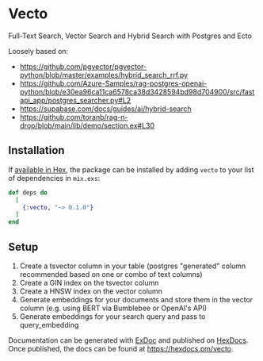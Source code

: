 # Vecto

Full-Text Search, Vector Search and Hybrid Search with Postgres and Ecto

Loosely based on:
- https://github.com/pgvector/pgvector-python/blob/master/examples/hybrid_search_rrf.py
- https://github.com/Azure-Samples/rag-postgres-openai-python/blob/e30ea96ca11ca6578ca38d3428594bd98d704900/src/fastapi_app/postgres_searcher.py#L2
- https://supabase.com/docs/guides/ai/hybrid-search
- https://github.com/toranb/rag-n-drop/blob/main/lib/demo/section.ex#L30

## Installation

If [available in Hex](https://hex.pm/docs/publish), the package can be installed
by adding `vecto` to your list of dependencies in `mix.exs`:

```elixir
def deps do
  [
    {:vecto, "~> 0.1.0"}
  ]
end
```

## Setup

1. Create a tsvector column in your table (postgres "generated" column recommended based on one or combo of text columns)
2. Create a GIN index on the tsvector column
3. Create a HNSW index on the vector column
4. Generate embeddings for your documents and store them in the vector column (e.g. using BERT via Bumblebee or OpenAI's API)
4. Generate embeddings for your search query and pass to query_embedding

Documentation can be generated with [ExDoc](https://github.com/elixir-lang/ex_doc)
and published on [HexDocs](https://hexdocs.pm). Once published, the docs can
be found at <https://hexdocs.pm/vecto>.

